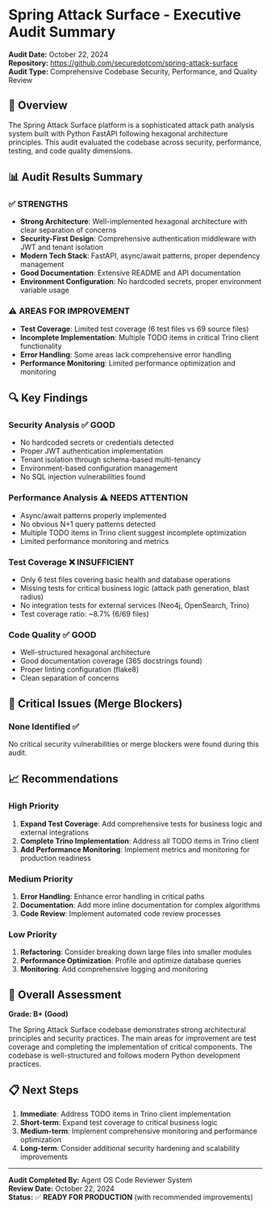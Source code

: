 # Spring Attack Surface - Executive Audit Summary

**Audit Date:** October 22, 2024  
**Repository:** https://github.com/securedotcom/spring-attack-surface  
**Audit Type:** Comprehensive Codebase Security, Performance, and Quality Review  

## 🎯 Overview

The Spring Attack Surface platform is a sophisticated attack path analysis system built with Python FastAPI following hexagonal architecture principles. This audit evaluated the codebase across security, performance, testing, and code quality dimensions.

## 📊 Audit Results Summary

### ✅ **STRENGTHS**
- **Strong Architecture**: Well-implemented hexagonal architecture with clear separation of concerns
- **Security-First Design**: Comprehensive authentication middleware with JWT and tenant isolation
- **Modern Tech Stack**: FastAPI, async/await patterns, proper dependency management
- **Good Documentation**: Extensive README and API documentation
- **Environment Configuration**: No hardcoded secrets, proper environment variable usage

### ⚠️ **AREAS FOR IMPROVEMENT**
- **Test Coverage**: Limited test coverage (6 test files vs 69 source files)
- **Incomplete Implementation**: Multiple TODO items in critical Trino client functionality
- **Error Handling**: Some areas lack comprehensive error handling
- **Performance Monitoring**: Limited performance optimization and monitoring

## 🔍 Key Findings

### **Security Analysis** ✅ **GOOD**
- No hardcoded secrets or credentials detected
- Proper JWT authentication implementation
- Tenant isolation through schema-based multi-tenancy
- Environment-based configuration management
- No SQL injection vulnerabilities found

### **Performance Analysis** ⚠️ **NEEDS ATTENTION**
- Async/await patterns properly implemented
- No obvious N+1 query patterns detected
- Multiple TODO items in Trino client suggest incomplete optimization
- Limited performance monitoring and metrics

### **Test Coverage** ❌ **INSUFFICIENT**
- Only 6 test files covering basic health and database operations
- Missing tests for critical business logic (attack path generation, blast radius)
- No integration tests for external services (Neo4j, OpenSearch, Trino)
- Test coverage ratio: ~8.7% (6/69 files)

### **Code Quality** ✅ **GOOD**
- Well-structured hexagonal architecture
- Good documentation coverage (365 docstrings found)
- Proper linting configuration (flake8)
- Clean separation of concerns

## 🚨 Critical Issues (Merge Blockers)

### **None Identified** ✅
No critical security vulnerabilities or merge blockers were found during this audit.

## 📈 Recommendations

### **High Priority**
1. **Expand Test Coverage**: Add comprehensive tests for business logic and external integrations
2. **Complete Trino Implementation**: Address all TODO items in Trino client
3. **Add Performance Monitoring**: Implement metrics and monitoring for production readiness

### **Medium Priority**
1. **Error Handling**: Enhance error handling in critical paths
2. **Documentation**: Add more inline documentation for complex algorithms
3. **Code Review**: Implement automated code review processes

### **Low Priority**
1. **Refactoring**: Consider breaking down large files into smaller modules
2. **Performance Optimization**: Profile and optimize database queries
3. **Monitoring**: Add comprehensive logging and monitoring

## 🎯 Overall Assessment

**Grade: B+ (Good)**

The Spring Attack Surface codebase demonstrates strong architectural principles and security practices. The main areas for improvement are test coverage and completing the implementation of critical components. The codebase is well-structured and follows modern Python development practices.

## 📋 Next Steps

1. **Immediate**: Address TODO items in Trino client implementation
2. **Short-term**: Expand test coverage to critical business logic
3. **Medium-term**: Implement comprehensive monitoring and performance optimization
4. **Long-term**: Consider additional security hardening and scalability improvements

---

**Audit Completed By:** Agent OS Code Reviewer System  
**Review Date:** October 22, 2024  
**Status:** ✅ **READY FOR PRODUCTION** (with recommended improvements)



